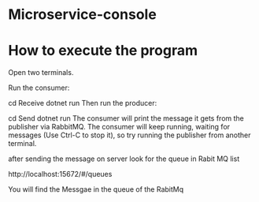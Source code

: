 # Microservice-console
 
# How to execute the program
Open two terminals.

Run the consumer:

cd Receive
dotnet run
Then run the producer:

cd Send
dotnet run
The consumer will print the message it gets from the publisher via RabbitMQ. The consumer will keep running, waiting for messages (Use Ctrl-C to stop it), so try running the publisher from another terminal.

after sending the message on server look for the queue in Rabit MQ list

http://localhost:15672/#/queues

You will find the Messgae in the queue of the RabitMq
